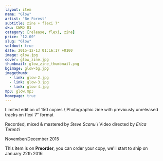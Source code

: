 ```yaml
---
layout: item
name: "Glow"
artist: "Be Forest"
subtitle: zine + flexi 7"
sku: CWRD 01
category: [release, flexi, zine]
price: "12.00"
slug: "Glow"
soldout: true
date: 2015-12-13 01:16:17 +0100
image: glow.jpg
cover: glow_zine.jpg
thumbnail: glow_zine_thumbnail.png
bgimage: glow-bg.jpg
imagethumb:
  - link: glow-2.jpg
  - link: glow-3.jpg
  - link: glow-4.jpg
mp3: glow.mp3
homepage: true
---
```


Limited edition of 150 copies \\
Photographic zine with previously unreleased tracks on flexi 7" format

Recorded, mixed & mastered by *Steve Scanu* \\
Video directed by *Erica Terenzi*

November/December 2015

This item is on  **Preorder**, you can order your copy,
we'll start to ship on January 22th 2016